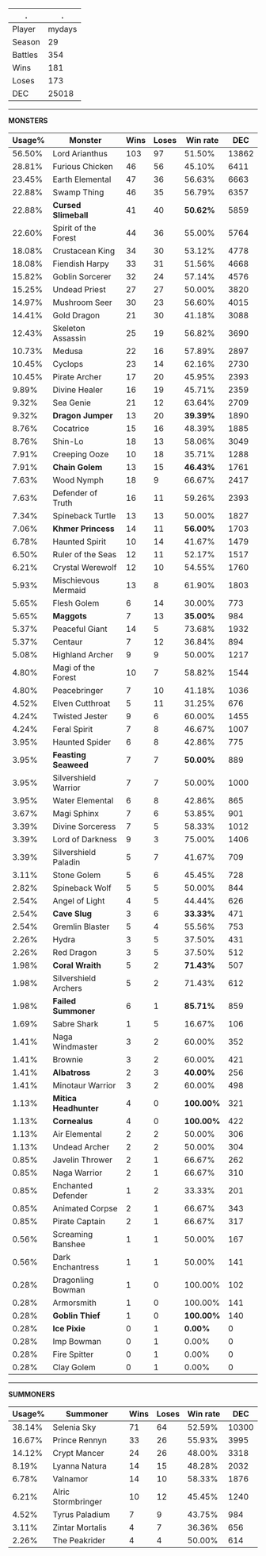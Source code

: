 .|.
|-|-
Player|mydays
Season|29
Battles|354
Wins|181
Loses|173
DEC|25018

---
**MONSTERS**

Usage%|Monster|Wins|Loses|Win rate|DEC|
-|-|-|-|-|-|
56.50%|Lord Arianthus|103|97|51.50%|13862|
28.81%|Furious Chicken|46|56|45.10%|6411|
23.45%|Earth Elemental|47|36|56.63%|6663|
22.88%|Swamp Thing|46|35|56.79%|6357|
22.88%|**Cursed Slimeball**|41|40|**50.62%**|5859|
22.60%|Spirit of the Forest|44|36|55.00%|5764|
18.08%|Crustacean King|34|30|53.12%|4778|
18.08%|Fiendish Harpy|33|31|51.56%|4668|
15.82%|Goblin Sorcerer|32|24|57.14%|4576|
15.25%|Undead Priest|27|27|50.00%|3820|
14.97%|Mushroom Seer|30|23|56.60%|4015|
14.41%|Gold Dragon|21|30|41.18%|3088|
12.43%|Skeleton Assassin|25|19|56.82%|3690|
10.73%|Medusa|22|16|57.89%|2897|
10.45%|Cyclops|23|14|62.16%|2730|
10.45%|Pirate Archer|17|20|45.95%|2393|
9.89%|Divine Healer|16|19|45.71%|2359|
9.32%|Sea Genie|21|12|63.64%|2709|
9.32%|**Dragon Jumper**|13|20|**39.39%**|1890|
8.76%|Cocatrice|15|16|48.39%|1885|
8.76%|Shin-Lo|18|13|58.06%|3049|
7.91%|Creeping Ooze|10|18|35.71%|1288|
7.91%|**Chain Golem**|13|15|**46.43%**|1761|
7.63%|Wood Nymph|18|9|66.67%|2417|
7.63%|Defender of Truth|16|11|59.26%|2393|
7.34%|Spineback Turtle|13|13|50.00%|1827|
7.06%|**Khmer Princess**|14|11|**56.00%**|1703|
6.78%|Haunted Spirit|10|14|41.67%|1479|
6.50%|Ruler of the Seas|12|11|52.17%|1517|
6.21%|Crystal Werewolf|12|10|54.55%|1760|
5.93%|Mischievous Mermaid|13|8|61.90%|1803|
5.65%|Flesh Golem|6|14|30.00%|773|
5.65%|**Maggots**|7|13|**35.00%**|984|
5.37%|Peaceful Giant|14|5|73.68%|1932|
5.37%|Centaur|7|12|36.84%|894|
5.08%|Highland Archer|9|9|50.00%|1217|
4.80%|Magi of the Forest|10|7|58.82%|1544|
4.80%|Peacebringer|7|10|41.18%|1036|
4.52%|Elven Cutthroat|5|11|31.25%|676|
4.24%|Twisted Jester|9|6|60.00%|1455|
4.24%|Feral Spirit|7|8|46.67%|1007|
3.95%|Haunted Spider|6|8|42.86%|775|
3.95%|**Feasting Seaweed**|7|7|**50.00%**|889|
3.95%|Silvershield Warrior|7|7|50.00%|1000|
3.95%|Water Elemental|6|8|42.86%|865|
3.67%|Magi Sphinx|7|6|53.85%|901|
3.39%|Divine Sorceress|7|5|58.33%|1012|
3.39%|Lord of Darkness|9|3|75.00%|1406|
3.39%|Silvershield Paladin|5|7|41.67%|709|
3.11%|Stone Golem|5|6|45.45%|728|
2.82%|Spineback Wolf|5|5|50.00%|844|
2.54%|Angel of Light|4|5|44.44%|626|
2.54%|**Cave Slug**|3|6|**33.33%**|471|
2.54%|Gremlin Blaster|5|4|55.56%|753|
2.26%|Hydra|3|5|37.50%|431|
2.26%|Red Dragon|3|5|37.50%|512|
1.98%|**Coral Wraith**|5|2|**71.43%**|507|
1.98%|Silvershield Archers|5|2|71.43%|612|
1.98%|**Failed Summoner**|6|1|**85.71%**|859|
1.69%|Sabre Shark|1|5|16.67%|106|
1.41%|Naga Windmaster|3|2|60.00%|352|
1.41%|Brownie|3|2|60.00%|421|
1.41%|**Albatross**|2|3|**40.00%**|256|
1.41%|Minotaur Warrior|3|2|60.00%|498|
1.13%|**Mitica Headhunter**|4|0|**100.00%**|321|
1.13%|**Cornealus**|4|0|**100.00%**|422|
1.13%|Air Elemental|2|2|50.00%|306|
1.13%|Undead Archer|2|2|50.00%|304|
0.85%|Javelin Thrower|2|1|66.67%|262|
0.85%|Naga Warrior|2|1|66.67%|310|
0.85%|Enchanted Defender|1|2|33.33%|201|
0.85%|Animated Corpse|2|1|66.67%|343|
0.85%|Pirate Captain|2|1|66.67%|317|
0.56%|Screaming Banshee|1|1|50.00%|167|
0.56%|Dark Enchantress|1|1|50.00%|141|
0.28%|Dragonling Bowman|1|0|100.00%|102|
0.28%|Armorsmith|1|0|100.00%|141|
0.28%|**Goblin Thief**|1|0|**100.00%**|140|
0.28%|**Ice Pixie**|0|1|**0.00%**|0|
0.28%|Imp Bowman|0|1|0.00%|0|
0.28%|Fire Spitter|0|1|0.00%|0|
0.28%|Clay Golem|0|1|0.00%|0|

---
**SUMMONERS**

Usage%|Summoner|Wins|Loses|Win rate|DEC|
-|-|-|-|-|-|
38.14%|Selenia Sky|71|64|52.59%|10300|
16.67%|Prince Rennyn|33|26|55.93%|3995|
14.12%|Crypt Mancer|24|26|48.00%|3318|
8.19%|Lyanna Natura|14|15|48.28%|2032|
6.78%|Valnamor|14|10|58.33%|1876|
6.21%|Alric Stormbringer|10|12|45.45%|1240|
4.52%|Tyrus Paladium|7|9|43.75%|984|
3.11%|Zintar Mortalis|4|7|36.36%|656|
2.26%|The Peakrider|4|4|50.00%|614|
